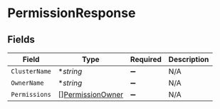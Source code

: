 # PermissionResponse


## Fields

| Field                                                       | Type                                                        | Required                                                    | Description                                                 |
| ----------------------------------------------------------- | ----------------------------------------------------------- | ----------------------------------------------------------- | ----------------------------------------------------------- |
| `ClusterName`                                               | **string*                                                   | :heavy_minus_sign:                                          | N/A                                                         |
| `OwnerName`                                                 | **string*                                                   | :heavy_minus_sign:                                          | N/A                                                         |
| `Permissions`                                               | [][PermissionOwner](../../models/shared/permissionowner.md) | :heavy_minus_sign:                                          | N/A                                                         |